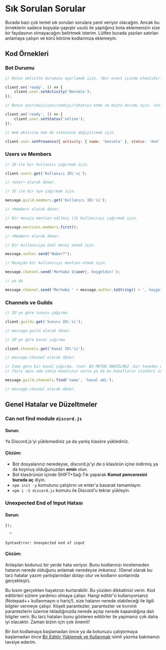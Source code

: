 # Sık Sorulan Sorular

Burada bazı çok temel sık sorulan sorulara yanıt veriyor olacağım. Ancak bu örneklerin sadece kopyala-yapıştır usulü ile yaptığınız bota eklemenizin size bir faydasının olmayacağını belirtmek isterim. Lütfen burada yazılan satırları anlamaya çalışın ve körü körüne kodlarınıza eklemeyin.

## Kod Örnekleri

### Bot Durumu

```javascript
// Botun aktivite durumunu ayarlamak için. (Bir event içinde olmalıdır.)

client.on('ready', () => {
    client.user.setActivity('Benimle');
});
```

```javascript
// Botun çevrimiçi/çevirimdışı/rahatsız etme ve boşta durumu için. (online/dnd/invisible/idle)

client.on('ready', () => {
    client.user.setStatus('online');
});
```

```javascript
// Hem aktivite hem de statüsünü değiştirmek için.

client.user.setPresence({ activity: { name: 'benimle' }, status: 'dnd' });
```

### Users ve Members

```javascript
// ID ile bir kullanıcı çağırmak için.

client.users.get('Kullanıcı ID\'si');

// <User> olarak döner.
```

```javascript
// ID ile bir üye çağırmak için.

message.guild.members.get('Kullanıcı ID\'si');

// <Member> olarak döner.
```

```javascript
// Bir mesaja mention edilmiş ilk kullanıcıyı çağırmak için.

message.mentions.members.first();

// <Member> olarak döner.
```

```javascript
// Bir kullanıcıya özel mesaj atmak için.

message.author.send("Naber?");
```

```javascript
// Mesajda bir kullanıcıyı mention etmek için.

message.channel.send(`Merhaba ${user}, hoşgeldin!`);

// ya da

message.channel.send('Merhaba ' + message.author.toString() + ', hoşgeldin!');
```

### Channels ve Guilds

```javascript
// ID'ye göre sunucu çağırma.

client.guilds.get('Sunucu ID\'si');

// message.guild olarak döner.
```

```javascript
// ID'ye göre kanal çağırma

client.channels.get('Kanal ID\'si');

// message.channel olarak döner.
```

```javascript
// İsme göre bir kanal çağırma. (not: BU METOD ÖNERİLMEZ -bir taneden daha 
// fazla aynı ada sahip kanalınız varsa ya da bu kanalların isimleri sonra değiştirilirse, sorun yaratabilir!)

message.guild.channels.find('name', 'kanal adı');

// message.channel olarak döner.
```

## Genel Hatalar ve Düzeltmeler

### Can not find module `discord.js`

#### Sorun:

Ya Discord.js'yi yüklemediniz ya da yanlış klasöre yüklediniz.

#### Çözüm:

* Bot dosyalarınız neredeyse, discord.js'yi de o klasörün içine indirmiş ya da koymuş olduğunuzdan **emin** olun.
* Bot klasörünün içinde SHIFT+Sağ-Tık yaparak **Komut penceresini burada aç** diyin.
* `npm init -y` komutunu çalıştırın ve enter'a basarak tamamlayın.
* `npm i -S discord.js` komutu ile Discord'u tekrar yükleyin.

### Unexpected End of Input Hatası

#### Sorun:

```text
});

  ^

SyntaxError: Unexpected end of input
```

#### Çözüm:

Anlaşılan kodunuz bir yerde hata veriyor. Bunu kodlarınızı incelemeden hatanın nerede olduğunu anlamak neredeyse _imkansız_. \(Genel olarak bu tarz hatalar yazım yanlışlarından dolayı olur ve kodların sonlarında gerçekleşir\).

Bu kısım gerçekten hayatınızı kurtarabilir. Bu yüzden dikkatinizi verin. Kod editörleri sizlere yardımcı olmaya çalışır. Hangi editör'ü kullanıyorsanız \(Notepad++ kullanmayın o hariç!\), size hatanın nerede olabileceği ile ilgili bilgiler vermeye çalışır. Köşeli parantezler, parantezler ve kıvrımlı parantezlerin üzerine tıkladığınızda nerede açılıp nerede kapandığına dair bilgiler verir. Bu tarz hataları bunu gösteren editörler ile yapmanız çok daha iyi olacaktır. Zaman bizim için çok önemli!

Bir bot kodlamaya başlamadan önce ya da botunuzu çalıştırmaya başlamadan önce [Bir Editör Yüklemek ve Kullanmak](kodlamaya-baslarken/bir-editor-yuklemek-ve-kullanmak.md) isimli yazıma bakmanızı tavsiye ederim.

